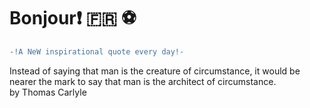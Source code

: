 # Bonjour:exclamation: :fr: :soccer:
``` diff \
-!A NeW inspirational quote every day!- 
```
Instead of saying that man is the creature of circumstance, it would be nearer the mark to say that man is the architect of circumstance. \
by Thomas Carlyle